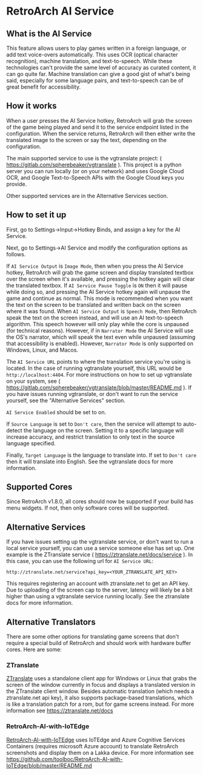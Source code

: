 # RetroArch AI Service

## What is the AI Service

This feature allows users to play games written in a foreign language, or add text voice-overs automatically.  This uses OCR (optical character recognition), machine translation, and text-to-speech.  While these technologies can't provide the same level of accuracy as curated content, it can go quite far.  Machine translation can give a good gist of what's being said, especially for some language pairs, and text-to-speech can be of great benefit for accessibility.

## How it works

When a user presses the AI Service hotkey, RetroArch will grab the screen of the game being played and send it to the service endpoint listed in the configuration.  When the service returns, RetroArch will then either write the translated image to the screen or say the text, depending on the configuration.

The main supported service to use is the vgtranslate project: ( https://gitlab.com/spherebeaker/vgtranslate ).  This project is a python server you can run locally (or on your network) and uses Google Cloud OCR, and Google Text-to-Speech APIs with the Google Cloud keys you provide.

Other supported services are in the Alternative Services section.

## How to set it up

First, go to Settings->Input->Hotkey Binds, and assign a key for the AI Service.

Next, go to Settings->AI Service and modify the configuration options as follows.

If `AI Service Output` is `Image Mode`, then when you press the AI Service hotkey, RetroArch will grab the game screen and display translated textbox over the screen when it's available, and pressing the hotkey again will clear the translated textbox.  If `AI Service Pause Toggle` is `ON` then it will pause while doing so, and pressing the AI Service hotkey again will unpause the game and continue as normal.  This mode is recommended when you want the text on the screen to be translated and written back on the screen where it was found.  When `AI Service Output` is `Speech Mode`, then RetroArch speak the text on the screen instead, and will use an AI text-to-speech algorithm.  This speech however will only play while the core is unpaused (for technical reasons).  However, if in `Narrator Mode` the AI Service will use the OS's narrator, which will speak the text even while unpaused (assuming that accessibility is enabled).  However, `Narrator Mode` is only supported on Windows, Linux, and Macos.

The `AI Service URL` points to where the translation service you're using is located.  In the case of running vgtranslate yourself, this URL would be `http://localhost:4404`.  For more instructions on how to set up vgtranslate on your system, see ( https://gitlab.com/spherebeaker/vgtranslate/blob/master/README.md ).  If you have issues running vgtranslate, or don't want to run the service yourself, see the "Alternative Services" section.

`AI Service Enabled` should be set to on.

If `Source Language` is set to `Don't care`, then the service will attempt to auto-detect the language on the screen.  Setting it to a specific language will increase accuracy, and restrict translation to only text in the source language specified.

Finally, `Target Language` is the language to translate into.  If set to `Don't care` then it will translate into English.  See the vgtranslate docs for more information.

## Supported Cores

Since RetroArch v1.8.0, all cores should now be supported if your build has menu widgets.  If not, then only software cores will be supported.


## Alternative Services

If you have issues setting up the vgtranslate service, or don't want to run a local service yourself, you can use a service someone else has set up.  One example is the ZTranslate service ( https://ztranslate.net/docs/service ).  In this case, you can use the following url for `AI Service URL`:

```
http://ztranslate.net/service?api_key=<YOUR_ZTRANSLATE_API_KEY>
```

This requires registering an account with ztranslate.net to get an API key.  Due to uploading of the screen cap to the server, latency will likely be a bit higher than using a vgtranslate service running locally.  See the ztranslate docs for more information.

## Alternative Translators

There are some other options for translating game screens that don't require a special build of RetroArch and should work with hardware buffer cores.  Here are some:

### ZTranslate

[ZTranslate](https://ztranslate.net) uses a standalone client app for Windows or Linux that grabs the screen of the window currently in focus and displays a translated version in the ZTranslate client window.  Besides automatic translation (which needs a ztranslate.net api key), it also supports package-based translations, which is like a translation patch for a rom, but for game screens instead.  For more information see https://ztranslate.net/docs

### RetroArch-AI-with-IoTEdge

[RetroArch-AI-with-IoTEdge](https://github.com/toolboc/RetroArch-AI-with-IoTEdge) uses IoTEdge and Azure Cognitive Services Containers (requires microsoft Azure account) to translate RetroArch screenshots and display them on a Lakka device.  For more information see https://github.com/toolboc/RetroArch-AI-with-IoTEdge/blob/master/README.md

